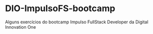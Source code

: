 # DIO-ImpulsoFS-bootcamp
Alguns exercícios do bootcamp Impulso FullStack Developer da Digital Innovation One
